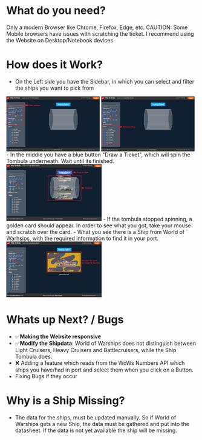 # What do you need?
Only a modern Browser like Chrome, Firefox, Edge, etc.
CAUTION: Some Mobile browsers have issues with scratching the ticket. I recommend using the Website on Desktop/Notebook devices

# How does it Work?
- On the Left side you have the Sidebar, in which you can select and filter the ships you want to pick from
<div>
  <img align="top" src="https://github.com/MeisterReporter/wows-ship-tombula/blob/master/filters.png?raw=true" width="49%">
  <img align="top" src="https://github.com/MeisterReporter/wows-ship-tombula/blob/master/selected_ships.png?raw=true" width="49%">
</div>
- In the middle you have a blue button "Draw a Ticket", which will spin the Tombula underneath. Wait until its finished.
<img src="https://github.com/MeisterReporter/wows-ship-tombula/blob/master/tombula.png?raw=true" width="50%">
- If the tombula stopped spinning, a golden card should appear. In order to see what you got, take your mouse and scratch over the card.
- What you see there is a Ship from World of Warhsips, with the required information to find it in your port.
<img src="https://github.com/MeisterReporter/wows-ship-tombula/blob/master/scratch_the_ticket.png?raw=true" width="50%">

# Whats up Next? / Bugs
- ✅**Making the Website responsive**
- ✅**Modify the Shipdata**: World of Warships does not distinguish between Light Cruisers, Heavy Cruisers and Battlecruisers, while the Ship Tombula does.
- ❌ Adding a feature which reads from the WoWs Numbers API which ships you have/had in port and select them when you click on a Button.
- Fixing Bugs if they occur

# Why is a Ship Missing?
- The data for the ships, must be updated manually. So if World of Warships gets a new Ship, the data must be gathered and put into the datasheet. If the data is not yet available the ship will be missing.
